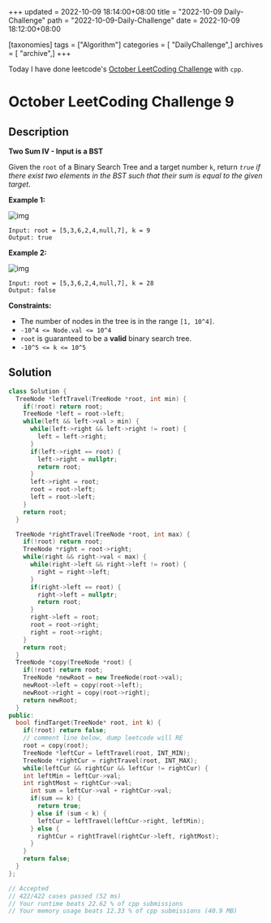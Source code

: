 +++
updated = 2022-10-09 18:14:00+08:00
title = "2022-10-09 Daily-Challenge"
path = "2022-10-09-Daily-Challenge"
date = 2022-10-09 18:12:00+08:00

[taxonomies]
tags = ["Algorithm"]
categories = [ "DailyChallenge",]
archives = [ "archive",]
+++

Today I have done leetcode's [October LeetCoding Challenge](https://leetcode.com/problems/two-sum-iv-input-is-a-bst/) with `cpp`.

<!-- more -->

# October LeetCoding Challenge 9

## Description

**Two Sum IV - Input is a BST**

Given the `root` of a Binary Search Tree and a target number `k`, return *`true` if there exist two elements in the BST such that their sum is equal to the given target*.

 

**Example 1:**

![img](https://assets.leetcode.com/uploads/2020/09/21/sum_tree_1.jpg)

```
Input: root = [5,3,6,2,4,null,7], k = 9
Output: true
```

**Example 2:**

![img](https://assets.leetcode.com/uploads/2020/09/21/sum_tree_2.jpg)

```
Input: root = [5,3,6,2,4,null,7], k = 28
Output: false
```

 

**Constraints:**

- The number of nodes in the tree is in the range `[1, 10^4]`.
- `-10^4 <= Node.val <= 10^4`
- `root` is guaranteed to be a **valid** binary search tree.
- `-10^5 <= k <= 10^5`

## Solution

``` cpp
class Solution {
  TreeNode *leftTravel(TreeNode *root, int min) {
    if(!root) return root;
    TreeNode *left = root->left;
    while(left && left->val > min) {
      while(left->right && left->right != root) {
        left = left->right;
      }
      if(left->right == root) {
        left->right = nullptr;
        return root;
      } 
      left->right = root;
      root = root->left;
      left = root->left;
    }
    return root;
  }

  TreeNode *rightTravel(TreeNode *root, int max) {
    if(!root) return root;
    TreeNode *right = root->right;
    while(right && right->val < max) {
      while(right->left && right->left != root) {
        right = right->left;
      }
      if(right->left == root) {
        right->left = nullptr;
        return root;
      } 
      right->left = root;
      root = root->right;
      right = root->right;
    }
    return root;
  }
  TreeNode *copy(TreeNode *root) {
    if(!root) return root;
    TreeNode *newRoot = new TreeNode(root->val);
    newRoot->left = copy(root->left);
    newRoot->right = copy(root->right);
    return newRoot;
  }
public:
  bool findTarget(TreeNode* root, int k) {
    if(!root) return false;
    // comment line below, dump leetcode will RE
    root = copy(root);
    TreeNode *leftCur = leftTravel(root, INT_MIN);
    TreeNode *rightCur = rightTravel(root, INT_MAX);
    while(leftCur && rightCur && leftCur != rightCur) {
    int leftMin = leftCur->val;
    int rightMost = rightCur->val;
      int sum = leftCur->val + rightCur->val;
      if(sum == k) {
        return true;
      } else if (sum < k) {
        leftCur = leftTravel(leftCur->right, leftMin);
      } else {
        rightCur = rightTravel(rightCur->left, rightMost);
      }
    }
    return false;
  }
};

// Accepted
// 422/422 cases passed (52 ms)
// Your runtime beats 22.62 % of cpp submissions
// Your memory usage beats 12.33 % of cpp submissions (40.9 MB)
```
